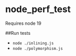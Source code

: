 # node_perf_test

Requires node 19

##Run tests
- ```node ./inlining.js```
- ```node ./polymorphism.js```
